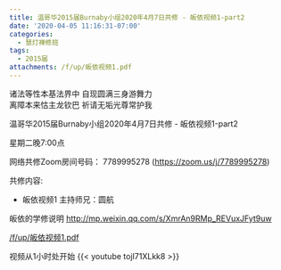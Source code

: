 ```yaml
---
title: 温哥华2015届Burnaby小组2020年4月7日共修 - 皈依视频1-part2
date: '2020-04-05 11:16:31-07:00'
categories:
  - 慧灯禅修班
tags:
  - 2015届
attachments: /f/up/皈依视频1.pdf
---
```

诸法等性本基法界中 自现圆满三身游舞力   
离障本来怙主龙钦巴 祈请无垢光尊常护我

温哥华2015届Burnaby小组2020年4月7日共修 - 皈依视频1-part2

星期二晚7:00点 

网络共修Zoom房间号码： 7789995278 (<https://zoom.us/j/7789995278>)

共修内容: 

- 皈依视频1
主持师兄：圆航

皈依的学修说明 <http://mp.weixin.qq.com/s/XmrAn9RMp_REVuxJFyt9uw>

[/f/up/皈依视频1.pdf](http://huidengchanxiu.net/hdv/f/up/皈依视频1.pdf)

视频从1小时处开始
{{< youtube tojI71XLkk8 >}}